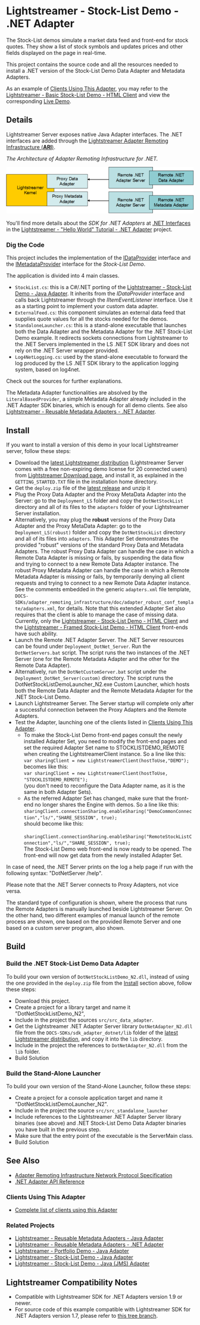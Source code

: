 # Lightstreamer - Stock-List Demo - .NET Adapter
<!-- START DESCRIPTION lightstreamer-example-stocklist-adapter-dotnet -->

The Stock-List demos simulate a market data feed and front-end for stock quotes. They show a list of stock symbols and updates prices and other fields displayed on the page in real-time.

This project contains the source code and all the resources needed to install a .NET version of the Stock-List Demo Data Adapter and Metadata Adapters.

As an example of [Clients Using This Adapter](https://github.com/Weswit/Lightstreamer-example-StockList-adapter-dotnet#clients-using-this-adapter), you may refer to the [Lightstreamer - Basic Stock-List Demo - HTML Client](https://github.com/Weswit/Lightstreamer-example-StockList-client-javascript#basic-stock-list-demo---html-client) and view the corresponding [Live Demo](http://demos.lightstreamer.com/StockListDemo_Basic).

## Details
Lightstreamer Server exposes native Java Adapter interfaces. The .NET interfaces are added through the [Lightstreamer Adapter Remoting Infrastructure (**ARI**)](http://www.lightstreamer.com/docs/adapter_generic_base/ARI%20Protocol.pdf). 

*The Architecture of Adapter Remoting Infrastructure for .NET.*

![General Architecture](generalarchitecture_new.png)

You'll find more details about the *SDK for .NET Adapters* at [.NET Interfaces](https://github.com/Weswit/Lightstreamer-example-HelloWorld-adapter-dotnet/blob/master/README.md#net-interfaces) in the [Lightstreamer - "Hello World" Tutorial - .NET Adapter](https://github.com/Weswit/Lightstreamer-example-HelloWorld-adapter-dotnet) project.

### Dig the Code

This project includes the implementation of the [IDataProvider](http://www.lightstreamer.com/docs/adapter_dotnet_api/Lightstreamer_Interfaces_Data_IDataProvider.html) interface and the [IMetadataProvider](http://www.lightstreamer.com/docs/adapter_dotnet_api/Lightstreamer_Interfaces_Metadata_IMetadataProvider.html) interface for the *Stock-List Demo*. 

The application is divided into 4 main classes.

* `StockList.cs`: this is a C#/.NET porting of the [Lightstreamer - Stock-List Demo - Java Adapter](https://github.com/Weswit/Lightstreamer-example-StockList-adapter-java). It inherits from the *IDataProvider* interface and calls back Lightstreamer through the *IItemEventListener* interface. Use it as a starting point to implement your custom data adapter.
* `ExternalFeed.cs`: this component simulates an external data feed that supplies quote values for all the stocks needed for the demos.
* `StandaloneLauncher.cs`: this is a stand-alone executable that launches both the Data Adapter and the Metadata Adapter for the .NET Stock-List Demo example. It redirects sockets connections from Lightstreamer to the .NET Servers implemented in the LS .NET SDK library and does not rely on the .NET Server wrapper provided.
* `Log4NetLogging.cs`: used by the stand-alone executable to forward the log produced by the LS .NET SDK library to the application logging system, based on log4net.<br>

Check out the sources for further explanations.

The Metadata Adapter functionalities are absolved by the `LiteralBasedProvider`, a simple Metadata Adapter already included in the .NET Adapter SDK binaries, which is enough for all demo clients.
See also [Lightstreamer - Reusable Metadata Adapters - .NET Adapter](https://github.com/Weswit/Lightstreamer-example-ReusableMetadata-adapter-dotnet).

<!-- END DESCRIPTION lightstreamer-example-stocklist-adapter-dotnet -->

## Install

If you want to install a version of this demo in your local Lightstreamer server, follow these steps:
* Download the [latest Lightstreamer distribution](http://download.lightstreamer.com/#current) (Lightstreamer Server comes with a free non-expiring demo license for 20 connected users) from [Lightstreamer Download page](http://www.lightstreamer.com/download.htm), and install it, as explained in the `GETTING_STARTED.TXT` file in the installation home directory.
* Get the `deploy.zip` file of the [latest release](https://github.com/Weswit/Lightstreamer-example-StockList-adapter-dotnet/releases) and unzip it
* Plug the Proxy Data Adapter and the Proxy MetaData Adapter into the Server: go to the `Deployment_LS` folder and copy the `DotNetStockList` directory and all of its files to the `adapters` folder of your Lightstreamer Server installation.
* Alternatively, you may plug the **robust** versions of the Proxy Data Adapter and the Proxy MetaData Adapter: go to the `Deployment_LS(robust)` folder and copy the `DotNetStockList` directory and all of its files into `adapters`. This Adapter Set demonstrates the provided "robust" versions of the standard Proxy Data and Metadata Adapters. The robust Proxy Data Adapter can handle the case in which a Remote Data Adapter is missing or fails, by suspending the data flow and trying to connect to a new Remote Data Adapter instance. The robust Proxy Metadata Adapter can handle the case in which a Remote Metadata Adapter is missing or fails, by temporarily denying all client requests and trying to connect to a new Remote Data Adapter instance. See the comments embedded in the generic `adapters.xml` file template, `DOCS-SDKs/adapter_remoting_infrastructure/doc/adapter_robust_conf_template/adapters.xml`, for details. Note that this extended Adapter Set also requires that the client is able to manage the case of missing data. Currently, only the [Lightstreamer - Stock-List Demo - HTML Client](https://github.com/Weswit/Lightstreamer-example-StockList-client-javascript#stocklist-demo) and the [Lightstreamer - Framed Stock-List Demo - HTML Client](https://github.com/Weswit/Lightstreamer-example-StockList-client-javascript#framed-stocklist-demo) front-ends have such ability.
* Launch the Remote .NET Adapter Server. The .NET Server resources can be found under `Deployment_DotNet_Server`. Run the `DotNetServers.bat` script. The script runs the two instances of the .NET Server (one for the Remote Metadata Adapter and the other for the Remote Data Adapter).
* Alternatively, run the `DotNetCustomServer.bat` script under the `Deployment_DotNet_Server(custom)` directory. The script runs the DotNetStockListDemoLauncher_N2.exe Custom Launcher, which hosts both the Remote Data Adapter and the Remote Metadata Adapter for the .NET Stock-List Demo.
* Launch Lightstreamer Server. The Server startup will complete only after a successful connection between the Proxy Adapters and the Remote Adapters.
* Test the Adapter, launching one of the clients listed in [Clients Using This Adapter](https://github.com/Weswit/Lightstreamer-example-StockList-adapter-dotnet#clients-using-this-adapter).
    * To make the Stock-List Demo front-end pages consult the newly installed Adapter Set, you need to modify the front-end pages and set the required Adapter Set name to STOCKLISTDEMO_REMOTE when creating the LightstreamerClient instance. So a line like this:<BR/>
`var sharingClient = new LightstreamerClient(hostToUse,"DEMO");`<BR/>
becomes like this:<BR/>
`var sharingClient = new LightstreamerClient(hostToUse, "STOCKLISTDEMO_REMOTE");`<BR/>
(you don't need to reconfigure the Data Adapter name, as it is the same in both Adapter Sets).
    * As the referred Adapter Set has changed, make sure that the front-end no longer shares the Engine with demos.
So a line like this:<BR/>
`sharingClient.connectionSharing.enableSharing("DemoCommonConnection","ls/","SHARE_SESSION", true);`<BR/>
should become like this:<BR/>
`  sharingClient.connectionSharing.enableSharing("RemoteStockListConnection","ls/","SHARE_SESSION", true);`<BR/>
The Stock-List Demo web front-end is now ready to be opened. The front-end will now get data from the newly installed Adapter Set.

In case of need, the .NET Server prints on the log a help page if run with the following syntax: "DotNetServer /help".

Please note that the .NET Server connects to Proxy Adapters, not vice versa.

The standard type of configuration is shown, where the process that runs the Remote Adapters is manually launched beside Lightstreamer Server.
On the other hand, two different examples of manual launch of the remote process are shown, one based on the provided Remote Server and one based on a custom server program, also shown.

## Build 

### Build the .NET Stock-List Demo Data Adapter

To build your own version of `DotNetStockListDemo_N2.dll`, instead of using the one provided in the `deploy.zip` file from the [Install](https://github.com/Weswit/Lightstreamer-example-StockList-adapter-dotnet#install) section above, follow these steps:
* Download this project.
* Create a project for a library target and name it "DotNetStockListDemo_N2",
* Include in the project the sources `src/src_data_adapter`.
* Get the Lightstreamer .NET Adapter Server library `DotNetAdapter_N2.dll` file from the `DOCS-SDKs/sdk_adapter_dotnet/lib` folder of the [latest Lightstreamer distribution](http://download.lightstreamer.com/#current), and copy it into the `lib` directory.
* Include in the project the references to `DotNetAdapter_N2.dll` from the `lib` folder.
* Build Solution

### Build the Stand-Alone Launcher
To build your own version of the Stand-Alone Launcher, follow these steps:
* Create a project for a console application target and name it "DotNetStockListDemoLauncher_N2".
* Include in the project the source `src/src_standalone_launcher`
* Include references to the Lightstreamer .NET Adapter Server library binaries (see above) and .NET Stock-List Demo Data Adapter binaries you have built in the previous step. 
* Make sure that the entry point of the executable is the ServerMain class.
* Build Solution

## See Also

* [Adapter Remoting Infrastructure Network Protocol Specification](http://www.lightstreamer.com/docs/adapter_generic_base/ARI%20Protocol.pdf)
* [.NET Adapter API Reference](http://www.lightstreamer.com/docs/adapter_dotnet_api/frames.html)

### Clients Using This Adapter

<!-- START RELATED_ENTRIES -->

* [Complete list of clients using this Adapter](https://github.com/Weswit?query=lightstreamer-example-stocklist-client)

<!-- END RELATED_ENTRIES -->
### Related Projects
* [Lightstreamer - Reusable Metadata Adapters - Java Adapter](https://github.com/Weswit/Lightstreamer-example-ReusableMetadata-adapter-java)
* [Lightstreamer - Reusable Metadata Adapters - .NET Adapter](https://github.com/Weswit/Lightstreamer-example-ReusableMetadata-adapter-dotnet)
* [Lightstreamer - Portfolio Demo - Java Adapter](https://github.com/Weswit/Lightstreamer-example-Portfolio-adapter-java)
* [Lightstreamer - Stock-List Demo - Java Adapter](https://github.com/Weswit/Lightstreamer-example-StockList-adapter-java)
* [Lightstreamer - Stock-List Demo - Java (JMS) Adapter](https://github.com/Weswit/Lightstreamer-example-StockList-adapter-JMS)

## Lightstreamer Compatibility Notes

* Compatible with Lightstreamer SDK for .NET Adapters version 1.9 or newer.
* For source code of this example compatible with Lightstreamer SDK for .NET Adapters version 1.7, please refer to [this tree branch](https://github.com/Weswit/Lightstreamer-example-StockList-adapter-dotnet/tree/2b4cf6edff83b32a22fd0816863daffe3634fc74).
